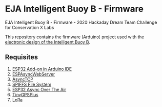 # EJA Intelligent Buoy B - Firmware

EJA Intelligent Buoy B - Firmware - 2020 Hackaday Dream Team Challenge for Conservation X Labs

This repository contains the firmware (Arduino) project used with the [electronic design of the Intelligent Buoy B](https://github.com/leonardoward/eja-intelligent-buoy-b-electronics).

## Requisites ##

1. [ESP32 Add-on in Arduino IDE](https://randomnerdtutorials.com/installing-the-esp32-board-in-arduino-ide-windows-instructions/)
2. [ESPAsyncWebServer](https://github.com/me-no-dev/ESPAsyncWebServer)
3. [AsyncTCP](https://github.com/me-no-dev/AsyncTCP)
4. [SPIFFS File System](https://randomnerdtutorials.com/esp32-web-server-spiffs-spi-flash-file-system/)
5. [ESP32 Async Over The Air](https://github.com/ayushsharma82/AsyncElegantOTA)
6. [TinyGPSPlus](https://github.com/mikalhart/TinyGPSPlus)
7. [LoRa](https://randomnerdtutorials.com/esp32-lora-rfm95-transceiver-arduino-ide/)
